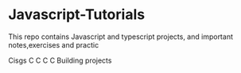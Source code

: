 

# Javascript-Tutorials
This repo contains  Javascript and typescript projects, and important notes,exercises and practic


Cisgs
C
C
C
C
Building projects
